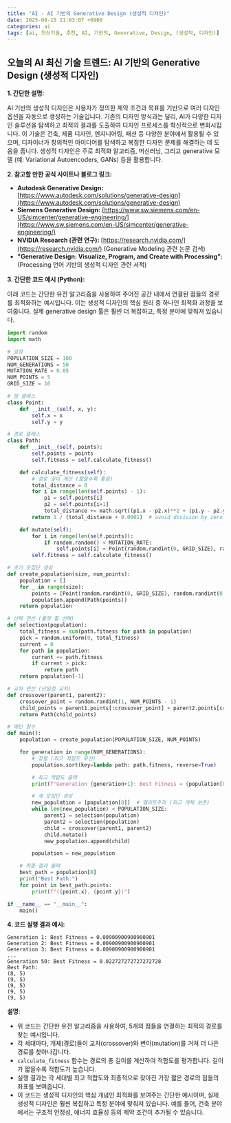 ```yaml
---
title: "AI - AI 기반의 Generative Design (생성적 디자인)"
date: 2025-08-15 21:03:07 +0900
categories: ai
tags: [ai, 최신기술, 추천, AI, 기반의, Generative, Design, (생성적, 디자인)]
---
```


## 오늘의 AI 최신 기술 트렌드: **AI 기반의 Generative Design (생성적 디자인)**

**1. 간단한 설명:**

AI 기반의 생성적 디자인은 사용자가 정의한 제약 조건과 목표를 기반으로 여러 디자인 옵션을 자동으로 생성하는 기술입니다. 기존의 디자인 방식과는 달리, AI가 다양한 디자인 솔루션을 탐색하고 최적의 결과를 도출하여 디자인 프로세스를 혁신적으로 변화시킵니다. 이 기술은 건축, 제품 디자인, 엔지니어링, 패션 등 다양한 분야에서 활용될 수 있으며, 디자이너가 창의적인 아이디어를 탐색하고 복잡한 디자인 문제를 해결하는 데 도움을 줍니다. 생성적 디자인은 주로 최적화 알고리즘, 머신러닝, 그리고 generative 모델 (예: Variational Autoencoders, GANs) 등을 활용합니다.

**2. 참고할 만한 공식 사이트나 블로그 링크:**

*   **Autodesk Generative Design:** [https://www.autodesk.com/solutions/generative-design](https://www.autodesk.com/solutions/generative-design)
*   **Siemens Generative Design:** [https://www.sw.siemens.com/en-US/simcenter/generative-engineering/](https://www.sw.siemens.com/en-US/simcenter/generative-engineering/)
*   **NVIDIA Research (관련 연구):** [https://research.nvidia.com/](https://research.nvidia.com/) (Generative Modeling 관련 논문 검색)
*   **"Generative Design: Visualize, Program, and Create with Processing":**  (Processing 언어 기반의 생성적 디자인 관련 서적)

**3. 간단한 코드 예시 (Python):**

아래 코드는 간단한 유전 알고리즘을 사용하여 주어진 공간 내에서 연결된 점들의 경로를 최적화하는 예시입니다. 이는 생성적 디자인의 핵심 원리 중 하나인 최적화 과정을 보여줍니다.  실제 generative design 툴은 훨씬 더 복잡하고, 특정 분야에 맞춰져 있습니다.

```python
import random
import math

# 설정
POPULATION_SIZE = 100
NUM_GENERATIONS = 50
MUTATION_RATE = 0.05
NUM_POINTS = 5
GRID_SIZE = 10

# 점 클래스
class Point:
    def __init__(self, x, y):
        self.x = x
        self.y = y

# 경로 클래스
class Path:
    def __init__(self, points):
        self.points = points
        self.fitness = self.calculate_fitness()

    def calculate_fitness(self):
        # 경로 길이 계산 (짧을수록 좋음)
        total_distance = 0
        for i in range(len(self.points) - 1):
            p1 = self.points[i]
            p2 = self.points[i+1]
            total_distance += math.sqrt((p1.x - p2.x)**2 + (p1.y - p2.y)**2)
        return 1 / (total_distance + 0.0001)  # avoid division by zero

    def mutate(self):
        for i in range(len(self.points)):
            if random.random() < MUTATION_RATE:
                self.points[i] = Point(random.randint(0, GRID_SIZE), random.randint(0, GRID_SIZE))
        self.fitness = self.calculate_fitness()

# 초기 모집단 생성
def create_population(size, num_points):
    population = []
    for _ in range(size):
        points = [Point(random.randint(0, GRID_SIZE), random.randint(0, GRID_SIZE)) for _ in range(num_points)]
        population.append(Path(points))
    return population

# 선택 연산 (룰렛 휠 선택)
def selection(population):
    total_fitness = sum(path.fitness for path in population)
    pick = random.uniform(0, total_fitness)
    current = 0
    for path in population:
        current += path.fitness
        if current > pick:
            return path
    return population[-1]

# 교차 연산 (단일점 교차)
def crossover(parent1, parent2):
    crossover_point = random.randint(1, NUM_POINTS - 1)
    child_points = parent1.points[:crossover_point] + parent2.points[crossover_point:]
    return Path(child_points)

# 메인 함수
def main():
    population = create_population(POPULATION_SIZE, NUM_POINTS)

    for generation in range(NUM_GENERATIONS):
        # 정렬 (최고 적합도 우선)
        population.sort(key=lambda path: path.fitness, reverse=True)

        # 최고 적합도 출력
        print(f"Generation {generation+1}: Best Fitness = {population[0].fitness}")

        # 새 모집단 생성
        new_population = [population[0]]  # 엘리트주의 (최고 개체 보존)
        while len(new_population) < POPULATION_SIZE:
            parent1 = selection(population)
            parent2 = selection(population)
            child = crossover(parent1, parent2)
            child.mutate()
            new_population.append(child)

        population = new_population

    # 최종 결과 출력
    best_path = population[0]
    print("Best Path:")
    for point in best_path.points:
        print(f"({point.x}, {point.y})")

if __name__ == "__main__":
    main()
```

**4. 코드 실행 결과 예시:**

```
Generation 1: Best Fitness = 0.00900900900900901
Generation 2: Best Fitness = 0.00900900900900901
Generation 3: Best Fitness = 0.00900900900900901
...
Generation 50: Best Fitness = 0.022727272727272728
Best Path:
(8, 5)
(9, 5)
(9, 5)
(9, 5)
(9, 5)
```

**설명:**

*   위 코드는 간단한 유전 알고리즘을 사용하여, 5개의 점들을 연결하는 최적의 경로를 찾는 예시입니다.
*   각 세대마다, 개체(경로)들이 교차(crossover)와 변이(mutation)를 거쳐 더 나은 경로를 찾아나갑니다.
*   `calculate_fitness` 함수는 경로의 총 길이를 계산하여 적합도를 평가합니다. 길이가 짧을수록 적합도가 높습니다.
*   실행 결과는 각 세대별 최고 적합도와 최종적으로 찾아진 가장 짧은 경로의 점들의 좌표를 보여줍니다.
*   이 코드는 생성적 디자인의 핵심 개념인 최적화를 보여주는 간단한 예시이며, 실제 생성적 디자인은 훨씬 복잡하고 특정 분야에 맞춰져 있습니다.  예를 들어, 건축 분야에서는 구조적 안정성, 에너지 효율성 등의 제약 조건이 추가될 수 있습니다.

